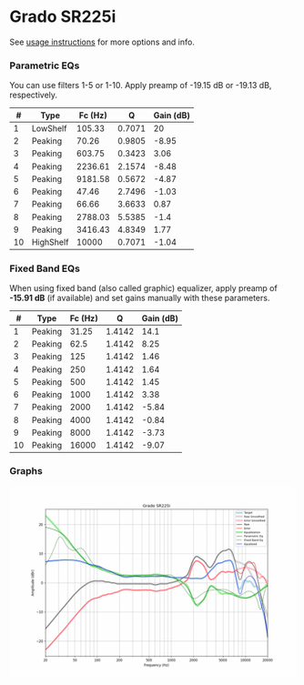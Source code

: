 # Grado SR225i
See [usage instructions](https://github.com/jaakkopasanen/AutoEq#usage) for more options and info.

### Parametric EQs
You can use filters 1-5 or 1-10. Apply preamp of -19.15 dB or -19.13 dB, respectively.

|   # | Type      |   Fc (Hz) |      Q |   Gain (dB) |
|-----|-----------|-----------|--------|-------------|
|   1 | LowShelf  |    105.33 | 0.7071 |       20    |
|   2 | Peaking   |     70.26 | 0.9805 |       -8.95 |
|   3 | Peaking   |    603.75 | 0.3423 |        3.06 |
|   4 | Peaking   |   2236.61 | 2.1574 |       -8.48 |
|   5 | Peaking   |   9181.58 | 0.5672 |       -4.87 |
|   6 | Peaking   |     47.46 | 2.7496 |       -1.03 |
|   7 | Peaking   |     66.66 | 3.6633 |        0.87 |
|   8 | Peaking   |   2788.03 | 5.5385 |       -1.4  |
|   9 | Peaking   |   3416.43 | 4.8349 |        1.77 |
|  10 | HighShelf |  10000    | 0.7071 |       -1.04 |

### Fixed Band EQs
When using fixed band (also called graphic) equalizer, apply preamp of **-15.91 dB** (if available) and set gains manually with these parameters.

|   # | Type    |   Fc (Hz) |      Q |   Gain (dB) |
|-----|---------|-----------|--------|-------------|
|   1 | Peaking |     31.25 | 1.4142 |       14.1  |
|   2 | Peaking |     62.5  | 1.4142 |        8.25 |
|   3 | Peaking |    125    | 1.4142 |        1.46 |
|   4 | Peaking |    250    | 1.4142 |        1.64 |
|   5 | Peaking |    500    | 1.4142 |        1.45 |
|   6 | Peaking |   1000    | 1.4142 |        3.38 |
|   7 | Peaking |   2000    | 1.4142 |       -5.84 |
|   8 | Peaking |   4000    | 1.4142 |       -0.84 |
|   9 | Peaking |   8000    | 1.4142 |       -3.73 |
|  10 | Peaking |  16000    | 1.4142 |       -9.07 |

### Graphs
![](./Grado%20SR225i.png)
